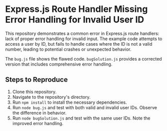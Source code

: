 # Express.js Route Handler Missing Error Handling for Invalid User ID

This repository demonstrates a common error in Express.js route handlers:  lack of proper error handling for invalid input.  The example code attempts to access a user by ID, but fails to handle cases where the ID is not a valid number, leading to potential crashes or unexpected behavior.

The `bug.js` file shows the flawed code.  `bugSolution.js` provides a corrected version that includes comprehensive error handling.

## Steps to Reproduce

1. Clone this repository.
2. Navigate to the repository's directory.
3. Run `npm install` to install the necessary dependencies.
4. Run `node bug.js` and test with both valid and invalid user IDs. Observe the difference in behavior.
5. Run `node bugSolution.js` and test with the same user IDs. Note the improved error handling.